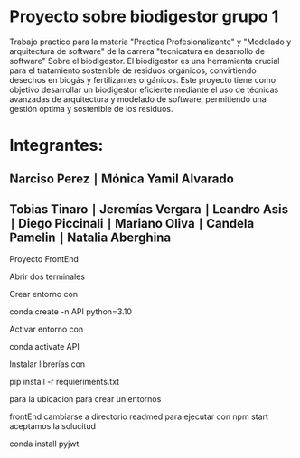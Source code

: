 # Proyecto sobre biodigestor grupo 1
Trabajo practico para la materia "Practica Profesionalizante" y "Modelado y arquitectura de software" de la carrera "tecnicatura en desarrollo de software" Sobre el biodigestor.
El biodigestor es una herramienta crucial para el tratamiento sostenible de residuos orgánicos, convirtiendo desechos en biogás y fertilizantes orgánicos. Este proyecto tiene como objetivo desarrollar un biodigestor eficiente mediante el uso de técnicas avanzadas de arquitectura y modelado de software, permitiendo una gestión óptima y sostenible de los residuos.

# Integrantes:
## Narciso Perez ∣ Mónica Yamil Alvarado
## Tobias Tinaro ∣ Jeremías Vergara ∣ Leandro Asis ∣ Diego Piccinali ∣ Mariano Oliva ∣ Candela Pamelin ∣ Natalia Aberghina


Proyecto FrontEnd

Abrir dos terminales 

Crear entorno con 

conda create -n API python=3.10

Activar entorno con 

conda activate API

Instalar librerías con

pip install -r requieriments.txt



para la ubicacion para crear un entornos




frontEnd cambiarse a directorio readmed para ejecutar con 
npm start 
aceptamos la solucitud 


conda install pyjwt










